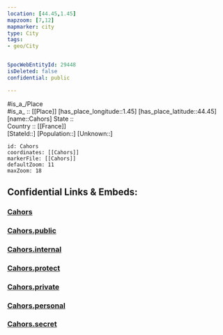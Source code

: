 ```yaml
---
location: [44.45,1.45] 
mapzoom: [7,12] 
mapmarker: city 
type: City
tags:
- geo/City


SpocWebEntityId: 29448
isDeleted: false
confidential: public

---
```

#is_a_/Place  
#is_a_ :: [[Place]] 
[has_place_longitude::1.45] 
[has_place_latitude::44.45] 
[name::Cahors] 
State ::  
Country :: [[France]]  
[StateId::] 
[Population::] 
[Unknown::] 


```leaflet
id: Cahors
coordinates: [[Cahors]] 
markerFile: [[Cahors]] 
defaultZoom: 11 
maxZoom: 18
```


## Confidential Links & Embeds: 

### [Cahors](/_Standards/Earth/Continent/Europe/Europe~West/France/regions~France/Occitanie/departments~Occitanie/Lot/communes~Lot/Cahors/cities~Cahors/Cahors.md) 

### [Cahors.public](/_public/Earth/Continent/Europe/Europe~West/France/regions~France/Occitanie/departments~Occitanie/Lot/communes~Lot/Cahors/cities~Cahors/Cahors.public.md) 

### [Cahors.internal](/_internal/Earth/Continent/Europe/Europe~West/France/regions~France/Occitanie/departments~Occitanie/Lot/communes~Lot/Cahors/cities~Cahors/Cahors.internal.md) 

### [Cahors.protect](/_protect/Earth/Continent/Europe/Europe~West/France/regions~France/Occitanie/departments~Occitanie/Lot/communes~Lot/Cahors/cities~Cahors/Cahors.protect.md) 

### [Cahors.private](/_private/Earth/Continent/Europe/Europe~West/France/regions~France/Occitanie/departments~Occitanie/Lot/communes~Lot/Cahors/cities~Cahors/Cahors.private.md) 

### [Cahors.personal](/_personal/Earth/Continent/Europe/Europe~West/France/regions~France/Occitanie/departments~Occitanie/Lot/communes~Lot/Cahors/cities~Cahors/Cahors.personal.md) 

### [Cahors.secret](/_secret/Earth/Continent/Europe/Europe~West/France/regions~France/Occitanie/departments~Occitanie/Lot/communes~Lot/Cahors/cities~Cahors/Cahors.secret.md)

